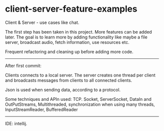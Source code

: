 # client-server-feature-examples
 Client & Server - use cases like chat.
 
 The first step has been taken in this project.
 More features can be added later.
 The goal is to learn more by adding functionality like maybe a file server,
 broadcast audio, fetch information, use resources etc.
 
 Frequent refactoring and cleaning up before adding more code. 
 ________
 
 After first commit:
 
 Clients connects to a local server. The server creates one thread per client
 and broadcasts messages from clients to all connected clients.
 
 Json is used when sending data, according to a protocol.
 
 Some techniques and APIn used:
 TCP. Socket, ServerSocket, DataIn and OutPutStreams, 
 Multithreaded, synchronization when using many threads, 
 InputStreamReader, BufferedReader
 
 ________
 
 IDE: intellij.
